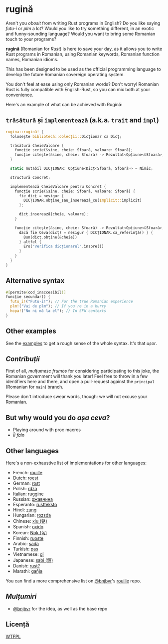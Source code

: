 # rugină

Aren't you _obosit_ from writing Rust programs in English? Do you like saying
_futu-i_ or _plm_ a lot? Would you like to try something different, in an exotic and
funny-sounding language? Would you want to bring some Romanian touch to your
programs?

**rugină** (Romanian for _Rust_) is here to save your day, as it allows you to
write Rust programs in Romanian, using Romanian keywords, Romanian function names,
Romanian idioms.

This has been designed to be used as the official programming language to
develop the future Romanian sovereign operating system.

You don't feel at ease using only Romanian words? Don't worry!
Romanian Rust is fully compatible with English-Rust, so you can mix both at your
convenience.

Here's an example of what can be achieved with Rugină:

## `trăsătură` și `implementează` (a.k.a. `trait` and `impl`)

```rust
rugina::rugină! {
  folosește bibliotecă::colecții::Dicționar ca Dicț;

  trăsătură CheieValoare {
    funcție scrie(&sine, cheie: Sfoară, valoare: Sfoară);
    funcție citește(&sine, cheie: Sfoară) -> Rezultat<Opțiune<&Sfoară>, Sfoară>;
  }

  static mutabil DICȚIONAR: Opțiune<Dicț<Sfoară, Sfoară>> = Nimic;

  structură Concret;

  implementează CheieValoare pentru Concret {
    funcție scrie(&sine, cheie: Sfoară, valoare: Sfoară) {
      fie dicț = nesigur {
        DICȚIONAR.obține_sau_inserează_cu(Implicit::implicit)
      };

      dicț.inserează(cheie, valoare);
    }

    funcție citește(&sine, cheie: Sfoară) -> Rezultat<Opțiune<&Sfoară>, Sfoară> {
      dacă fie Ceva(dicț) = nesigur { DICȚIONAR.ca_referință() } {
        Bun(dicț.obține(&cheie))
      } altfel {
        Ero("Verifica dicționarul".înspre())
      }
    }
  }
}
```

## Alternative syntax

```rust
#[permite(cod_inaccesibil)]
funcție secundar() {
  futu_i!("Futu-i!"); // For the true Romanian experience
  plm!("Vai de plm"); // If you're in a hurry
  hopa!("No ni mă la el"); // In SFW contexts
}
```

## Other examples

See the [examples](examples/src/main.rs) to get a rough sense of the whole
syntax. It's that _ușor_.

## _Contribuții_

First of all, _mulțumesc frumos_ for considering participating to this joke, the
Romanian government will thank you later! Feel free to throw in a few identifiers
here and there, and open a pull-request against the `principal` (Romanian for
`main`) branch.

Please don't introduce swear words, though: we will not excuse your Romanian.

## But why would you do _așa ceva_?

* Playing around with proc macros
* _Îi fain_

## Other languages

Here's a non-exhaustive list of implementations for other languages:

* French: [rouille](https://github.com/bnjbvr/rouille)
* Dutch: [roest](https://github.com/jeroenhd/roest)
* German: [rost](https://github.com/michidk/rost)
* Polish: [rdza](https://github.com/phaux/rdza)
* Italian: [ruggine](https://github.com/DamianX/ruggine)
* Russian: [ржавчина](https://github.com/FluxIndustries/rzhavchina)
* Esperanto: [rustteksto](https://github.com/dscottboggs/rustteksto)
* Hindi: [zung](https://github.com/rishit-khandelwal/zung)
* Hungarian: [rozsda](https://github.com/jozsefsallai/rozsda)
* Chinese: [xiu (锈)](https://github.com/lucifer1004/xiu)
* Spanish: [oxido](https://github.com/fdschonborn/oxido)
* Korean: [Nok (녹)](https://github.com/Alfex4936/nok)
* Finnish: [ruoste](https://github.com/vkoskiv/ruoste)
* Arabic: [sada](https://github.com/LAYGATOR/sada)
* Turkish: [pas](https://github.com/ekimb/pas)
* Vietnamese: [gỉ](https://github.com/Huy-Ngo/gir)
* Japanese: [sabi (錆)](https://github.com/yuk1ty/sabi)
* Danish: [rust?](https://github.com/LunaTheFoxgirl/rust-dk)
* Marathi: [gan̄ja](https://github.com/pranavgade20/ganja)

You can find a more comprehensive list on [@bnjbvr](https://github.com/bnjbvr)'s [rouille](https://github.com/bnjbvr/rouille#other-languages) repo.

## _Mulțumiri_

* [@bnjbvr](https://github.com/bnjbvr) for the idea, as well as the base repo

## Licență

[WTFPL](http://www.wtfpl.net/)
